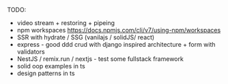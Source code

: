 TODO:

- video stream + restoring + pipeing
- npm workspaces https://docs.npmjs.com/cli/v7/using-npm/workspaces
- SSR with hydrate / SSG (vanilajs / solidJS/ react)
- express - good ddd crud with django inspired architecture + form with validators
- NestJS / remix.run / nextjs - test some fullstack framework
- solid oop examples in ts
- design patterns in ts
